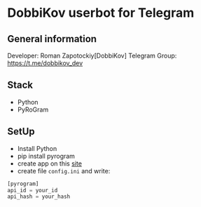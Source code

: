 # DobbiKov userbot for Telegram

## General information
Developer: Roman Zapotockiy[DobbiKov]
Telegram Group: https://t.me/dobbikov_dev

## Stack
- Python
- PyRoGram

## SetUp
- Install Python
- pip install pyrogram
- create app on this [site](my.telegram.org) 
- create file `config.ini` and write:
```javascript
[pyrogram]
api_id = your_id
api_hash = your_hash
```